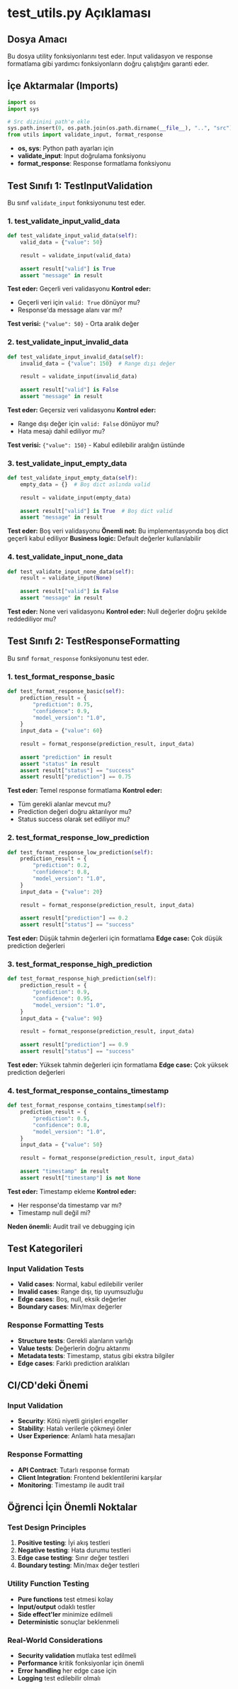 # test_utils.py Açıklaması

## Dosya Amacı
Bu dosya utility fonksiyonlarını test eder. Input validasyon ve response formatlama gibi yardımcı fonksiyonların doğru çalıştığını garanti eder.

## İçe Aktarmalar (Imports)
```python
import os
import sys

# Src dizinini path'e ekle
sys.path.insert(0, os.path.join(os.path.dirname(__file__), "..", "src"))
from utils import validate_input, format_response
```

- **os, sys**: Python path ayarları için
- **validate_input**: Input doğrulama fonksiyonu
- **format_response**: Response formatlama fonksiyonu

## Test Sınıfı 1: TestInputValidation

Bu sınıf `validate_input` fonksiyonunu test eder.

### 1. test_validate_input_valid_data
```python
def test_validate_input_valid_data(self):
    valid_data = {"value": 50}
    
    result = validate_input(valid_data)
    
    assert result["valid"] is True
    assert "message" in result
```

**Test eder:** Geçerli veri validasyonu
**Kontrol eder:**
- Geçerli veri için `valid: True` dönüyor mu?
- Response'da message alanı var mı?

**Test verisi:** `{"value": 50}` - Orta aralık değer

### 2. test_validate_input_invalid_data
```python
def test_validate_input_invalid_data(self):
    invalid_data = {"value": 150}  # Range dışı değer
    
    result = validate_input(invalid_data)
    
    assert result["valid"] is False
    assert "message" in result
```

**Test eder:** Geçersiz veri validasyonu
**Kontrol eder:**
- Range dışı değer için `valid: False` dönüyor mu?
- Hata mesajı dahil ediliyor mu?

**Test verisi:** `{"value": 150}` - Kabul edilebilir aralığın üstünde

### 3. test_validate_input_empty_data
```python
def test_validate_input_empty_data(self):
    empty_data = {}  # Boş dict aslında valid
    
    result = validate_input(empty_data)
    
    assert result["valid"] is True  # Boş dict valid
    assert "message" in result
```

**Test eder:** Boş veri validasyonu
**Önemli not:** Bu implementasyonda boş dict geçerli kabul ediliyor
**Business logic:** Default değerler kullanılabilir

### 4. test_validate_input_none_data
```python
def test_validate_input_none_data(self):
    result = validate_input(None)
    
    assert result["valid"] is False
    assert "message" in result
```

**Test eder:** None veri validasyonu
**Kontrol eder:** Null değerler doğru şekilde reddediliyor mu?

## Test Sınıfı 2: TestResponseFormatting

Bu sınıf `format_response` fonksiyonunu test eder.

### 1. test_format_response_basic
```python
def test_format_response_basic(self):
    prediction_result = {
        "prediction": 0.75,
        "confidence": 0.9,
        "model_version": "1.0",
    }
    input_data = {"value": 60}
    
    result = format_response(prediction_result, input_data)
    
    assert "prediction" in result
    assert "status" in result
    assert result["status"] == "success"
    assert result["prediction"] == 0.75
```

**Test eder:** Temel response formatlama
**Kontrol eder:**
- Tüm gerekli alanlar mevcut mu?
- Prediction değeri doğru aktarılıyor mu?
- Status success olarak set ediliyor mu?

### 2. test_format_response_low_prediction
```python
def test_format_response_low_prediction(self):
    prediction_result = {
        "prediction": 0.2,
        "confidence": 0.8,
        "model_version": "1.0",
    }
    input_data = {"value": 20}
    
    result = format_response(prediction_result, input_data)
    
    assert result["prediction"] == 0.2
    assert result["status"] == "success"
```

**Test eder:** Düşük tahmin değerleri için formatlama
**Edge case:** Çok düşük prediction değerleri

### 3. test_format_response_high_prediction
```python
def test_format_response_high_prediction(self):
    prediction_result = {
        "prediction": 0.9,
        "confidence": 0.95,
        "model_version": "1.0",
    }
    input_data = {"value": 90}
    
    result = format_response(prediction_result, input_data)
    
    assert result["prediction"] == 0.9
    assert result["status"] == "success"
```

**Test eder:** Yüksek tahmin değerleri için formatlama
**Edge case:** Çok yüksek prediction değerleri

### 4. test_format_response_contains_timestamp
```python
def test_format_response_contains_timestamp(self):
    prediction_result = {
        "prediction": 0.5,
        "confidence": 0.8,
        "model_version": "1.0",
    }
    input_data = {"value": 50}
    
    result = format_response(prediction_result, input_data)
    
    assert "timestamp" in result
    assert result["timestamp"] is not None
```

**Test eder:** Timestamp ekleme
**Kontrol eder:**
- Her response'da timestamp var mı?
- Timestamp null değil mi?

**Neden önemli:** Audit trail ve debugging için

## Test Kategorileri

### Input Validation Tests
- **Valid cases**: Normal, kabul edilebilir veriler
- **Invalid cases**: Range dışı, tip uyumsuzluğu
- **Edge cases**: Boş, null, eksik değerler
- **Boundary cases**: Min/max değerler

### Response Formatting Tests
- **Structure tests**: Gerekli alanların varlığı
- **Value tests**: Değerlerin doğru aktarımı
- **Metadata tests**: Timestamp, status gibi ekstra bilgiler
- **Edge cases**: Farklı prediction aralıkları

## CI/CD'deki Önemi

### Input Validation
- **Security**: Kötü niyetli girişleri engeller
- **Stability**: Hatalı verilerle çökmeyi önler
- **User Experience**: Anlamlı hata mesajları

### Response Formatting
- **API Contract**: Tutarlı response formatı
- **Client Integration**: Frontend beklentilerini karşılar
- **Monitoring**: Timestamp ile audit trail

## Öğrenci İçin Önemli Noktalar

### Test Design Principles
1. **Positive testing**: İyi akış testleri
2. **Negative testing**: Hata durumu testleri
3. **Edge case testing**: Sınır değer testleri
4. **Boundary testing**: Min/max değer testleri

### Utility Function Testing
- **Pure functions** test etmesi kolay
- **Input/output** odaklı testler
- **Side effect'ler** minimize edilmeli
- **Deterministic** sonuçlar beklenmeli

### Real-World Considerations
- **Security validation** mutlaka test edilmeli
- **Performance** kritik fonksiyonlar için önemli
- **Error handling** her edge case için
- **Logging** test edilebilir olmalı